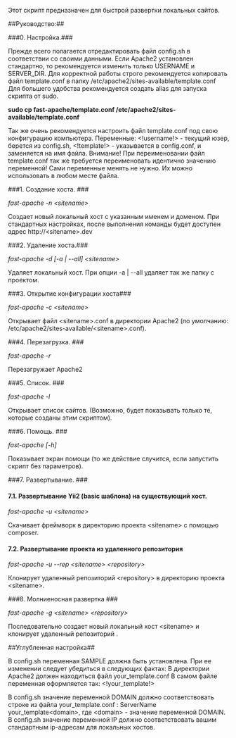 Этот скрипт предназначен для быстрой развертки локальных сайтов.

##Руководство:##

###0. Настройка.###

Прежде всего полагается отредактировать файл config.sh в соответствии со своими данными. Если Apache2 установлен стандартно, то рекомендуется изменить только USERNAME и SERVER_DIR.
Для корректной работы строго рекомендуется копировать файл template.conf в папку /etc/apache2/sites-available/template.conf
Для большего удобства рекомендуется создать alias для запуска скрипта от sudo. 

**sudo cp fast-apache/template.conf /etc/apache2/sites-available/template.conf**

Так же очень рекомендуется настроить файл template.conf под свою конфигурацию компьютера. 
Переменные: \<\!username\!\> - текущий юзер, берется из config.sh, \<\!template\!\> - указывается в config.conf, и заменяется на имя файла. Внимание! При переименовании файл template.conf так же требуется переименовать идентично значению переменной! 
Сами переменные менять не нужно. Их можно использовать в любом месте файла.

###1. Создание хоста. ###

*fast-apache -n \<sitename\>*

Создает новый локальный хост с указанным именем и доменом. При стандартных настройках, после выполнения команды будет доступен адрес http://\<sitename\>.dev

###2. Удаление хоста.###

*fast-apache -d \[-a | --all\] \<sitename\>*

Удаляет локальный хост. При опции -a | --all удаляет так же папку с проектом.

###3. Открытие конфигурации хоста###

*fast-apache -c \<sitename\>*

Открывает файл \<sitename\>.conf в директории Apache2 (по умолчанию: /etc/apache2/sites-available/\<sitename\>.conf).

###4. Перезагрузка. ###

*fast-apache -r*

Перезагружает Apache2

###5. Список. ###

*fast-apache -l*

Открывает список сайтов. (Возможно, будет показывать только те, которые созданы этим скриптом).

###6. Помощь. ###

*fast-apache \[-h\]*

Показывает экран помощи (то же действие случится, если запустить скрипт без параметров).

###7. Развертывание. ###
####  7.1. Развертывание Yii2 (basic шаблона) на существующий хост. ####

*fast-apache -u \<sitename\>*

Скачивает фреймворк в директорию проекта \<sitename\> с помощью composer. 

####  7.2. Развертывание проекта из удаленного репозитория ####

*fast-apache -u --rep \<sitename\> \<repository\>*

Клонирует удаленный репозиторий \<repository\> в директорию проекта \<sitename\>.

###8. Молниеносная развертка ###

*fast-apache -g \<sitename\> \<repository\>*

Последовательно создает новый локальный хост \<sitename\> и клонирует удаленный репозиторий <repository>.

##Углубленная настройка##

В config.sh переменная SAMPLE должна быть установлена. При ее изменении следует убедиться в следующих фактах:
	В директории Apache2 должен находиться файл your_template.conf
	В самом файле переменная оформляется так: \<\!your_template\!\>

В config.sh значение переменной DOMAIN должно соответствовать строке из файла your_template.conf : ServerName your_template\<domain\>, где \<domain\> - значение переменной DOMAIN.
В config.sh значение переменной IP должно соответствовать вашим стандартным ip-адресам для локальных хостов.



